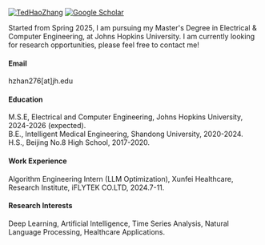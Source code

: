 

[![TedHaoZhang](https://img.shields.io/badge/TedHaoZhang-github-blue?logo=github)](https://github.com/TedZhangHao)
[![Google Scholar](https://img.shields.io/badge/Google%20Scholar-Profile-blue?logo=google-scholar)](https://scholar.google.com/citations?user=_If8s9QAAAAJ&hl=en)

Started from Spring 2025, I am pursuing my Master's Degree in Electrical & Computer Engineering, at Johns Hopkins University. I am currently looking for research opportunities, please feel free to contact me!

#### Email
hzhan276[at]jh.edu

#### Education
M.S.E, Electrical and Computer Engineering, Johns Hopkins University, 2024-2026 (expected).\
B.E., Intelligent Medical Engineering, Shandong University, 2020-2024.\
H.S., Beijing No.8 High School, 2017-2020. 

#### Work Experience
Algorithm Engineering Intern (LLM Optimization), Xunfei Healthcare, Research Institute, iFLYTEK CO.LTD, 2024.7-11.

#### Research Interests
Deep Learning, Artificial Intelligence, Time Series Analysis, Natural Language Processing, Healthcare Applications.

